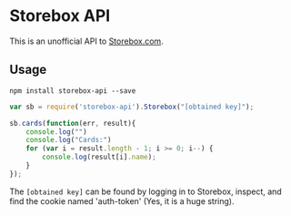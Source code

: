 # Storebox API
This is an unofficial API to [Storebox.com](http://storebox.com).

## Usage

    npm install storebox-api --save 

```js
var sb = require('storebox-api').Storebox("[obtained key]");

sb.cards(function(err, result){
    console.log("")
    console.log("Cards:")
    for (var i = result.length - 1; i >= 0; i--) {
        console.log(result[i].name);
    }
});
```

The `[obtained key]` can be found by logging in to Storebox, inspect, and find
the cookie named 'auth-token' (Yes, it is a huge string).